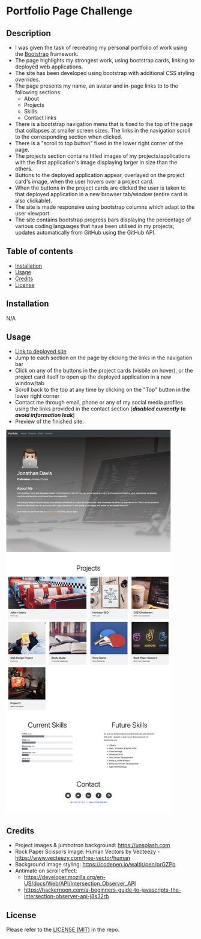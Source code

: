 # Portfolio Page Challenge

## Description
- I was given the task of recreating my personal portfolio of work using the [Bootstrap](https://www.getbootstrap.com) framework.
- The page highlights my strongest work, using bootstrap cards, linking to deployed web applications.
- The site has been developed using bootstrap with additional CSS styling overrides.
- The page presents my name, an avatar and in-page links to to the following sections:
  - About
  - Projects
  - Skills
  - Contact links
- There is a bootstrap navigation menu that is fixed to the top of the page that collapses at smaller screen sizes. The links in the navigation scroll to the corresponding section when clicked.
- There is a "scroll to top button" fixed in the lower right corner of the page.
- The projects section contains titled images of my projects/applications with the first application's image displaying larger in size than the others.
- Buttons to the deployed application appear, overlayed on the project card's image, when the user hovers over a project card.
- When the buttons in the project cards are clicked the user is taken to that deployed application in a new browser tab/window (entire card is also clickable).
- The site is made responsive using bootstrap columns which adapt to the user viewport.
- The site contains bootstrap progress bars displaying the percentage of various coding languages that have been utilised in my projects; updates automatically from GitHub using the GitHub API.

## Table of contents
- [Installation](#installation)
- [Usage](#usage)
- [Credits](#credits)
- [License](#license)

## Installation
N/A

## Usage
- [Link to deployed site](https://trunten.github.io/ubbc-bootstrap-portfolio/)
- Jump to each section on the page by clicking the links in the navigation bar
- Click on any of the buttons in the project cards (visbile on hover), or the project card itself to open up the deployed application in a new window/tab
- Scroll back to the top at any time by clicking on the "Top" button in the lower right corner
- Contact me through email, phone or any of my social media profiles using the links provided in the contact section (***disabled currently to avoid information leak***)
- Preview of the finished site:

[![Full page screenshot of site](./assets/images/full_page_screenshot.png)](https://trunten.github.io/ubbc-bootstrap-portfolio/)

## Credits
- Project images & jumbotron background: https://unsplash.com
- Rock Paper Scissors Image: Human Vectors by Vecteezy - https://www.vecteezy.com/free-vector/human
- Background image styling: https://codepen.io/waltir/pen/prGZPp
- Antimate on scroll effect:
  - https://developer.mozilla.org/en-US/docs/Web/API/Intersection_Observer_API
  - https://hackernoon.com/a-beginners-guide-to-javascripts-the-intersection-observer-api-j8s32rb

## License
Please refer to the [LICENSE (MIT)](LICENSE) in the repo.
